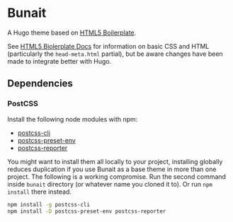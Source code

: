 # Bunait

A Hugo theme based on [HTML5 Boilerplate](https://html5boilerplate.com/).

See [HTML5 Biolerplate Docs](https://github.com/h5bp/html5-boilerplate/blob/main/docs/TOC.md) for information on basic CSS and HTML (particularly the `head-meta.html` partial), but be aware changes have been made to integrate better with Hugo.

## Dependencies

### PostCSS

Install the following node modules with npm:

- [postcss-cli](https://github.com/postcss/postcss-cli)
- [postcss-preset-env](https://github.com/csstools/postcss-plugins/tree/main/plugin-packs/postcss-preset-env#readme)
- [postcss-reporter](https://github.com/postcss/postcss-reporter)

You might want to install them all locally to your project, installing globally reduces duplication if you use Bunait as a base theme in more than one project. The following is a working compromise. Run the second command inside `bunait` directory (or whatever name you cloned it to). Or run `npm install` there instead.

``` bash
npm install -g postcss-cli
npm install -D postcss-preset-env postcss-reporter
```

